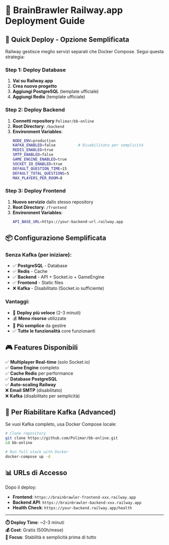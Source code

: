 # 🚂 BrainBrawler Railway.app Deployment Guide

## 🚀 Quick Deploy - Opzione Semplificata

Railway gestisce meglio servizi separati che Docker Compose. Segui questa strategia:

### **Step 1: Deploy Database**
1. **Vai su Railway.app**
2. **Crea nuovo progetto**
3. **Aggiungi PostgreSQL** (template ufficiale)
4. **Aggiungi Redis** (template ufficiale)

### **Step 2: Deploy Backend**
1. **Connetti repository** `Polimar/bb-online`
2. **Root Directory**: `/backend`
3. **Environment Variables**:
   ```bash
   NODE_ENV=production
   KAFKA_ENABLED=false          # Disabilitato per semplicità
   REDIS_ENABLED=true
   SMTP_ENABLED=false
   GAME_ENGINE_ENABLED=true
   SOCKET_IO_ENABLED=true
   DEFAULT_QUESTION_TIME=15
   DEFAULT_TOTAL_QUESTIONS=5
   MAX_PLAYERS_PER_ROOM=8
   ```

### **Step 3: Deploy Frontend**
1. **Nuovo servizio** dallo stesso repository
2. **Root Directory**: `/frontend`
3. **Environment Variables**:
   ```bash
   API_BASE_URL=https://your-backend-url.railway.app
   ```

## 📦 Configurazione Semplificata

### **Senza Kafka (per iniziare):**
- ✅ **PostgreSQL** - Database
- ✅ **Redis** - Cache 
- ✅ **Backend** - API + Socket.io + GameEngine
- ✅ **Frontend** - Static files
- ❌ **Kafka** - Disabilitato (Socket.io sufficiente)

### **Vantaggi:**
- 🚀 **Deploy più veloce** (2-3 minuti)
- 💰 **Meno risorse** utilizzate
- 🔧 **Più semplice** da gestire
- ✅ **Tutte le funzionalità** core funzionanti

## 🎮 Features Disponibili

✅ **Multiplayer Real-time** (solo Socket.io)  
✅ **Game Engine** completo  
✅ **Cache Redis** per performance  
✅ **Database PostgreSQL**  
✅ **Auto-scaling Railway**  
❌ **Email SMTP** (disabilitato)  
❌ **Kafka** (disabilitato per semplicità)  

## 🔧 Per Riabilitare Kafka (Advanced)

Se vuoi Kafka completo, usa Docker Compose locale:
```bash
# Clone repository
git clone https://github.com/Polimar/bb-online.git
cd bb-online

# Run full stack with Docker
docker-compose up -d
```

## 📊 URLs di Accesso

Dopo il deploy:
- **Frontend**: `https://brainbrawler-frontend-xxx.railway.app`
- **Backend API**: `https://brainbrawler-backend-xxx.railway.app`
- **Health Check**: `https://your-backend.railway.app/health`

---

**⏱️ Deploy Time**: ~2-3 minuti  
**💰 Cost**: Gratis (500h/mese)  
**🎯 Focus**: Stabilità e semplicità prima di tutto 